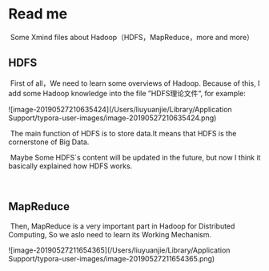 # Read me		



​		Some Xmind files about Hadoop（HDFS，MapReduce，more and more）



## HDFS

​		First of all，We need to learn some overviews of Hadoop. Because of this, I add some Hadoop knowledge into the file ”HDFS理论文件“, for example:



![image-20190527210635424](/Users/liuyuanjie/Library/Application Support/typora-user-images/image-20190527210635424.png)



​		The main function of HDFS is to store data.It means that HDFS is the cornerstone of Big Data.



​		Maybe Some HDFS`s content will be updated in the future, but now I think it basically explained how HDFS works.

​		

## MapReduce

​		Then,  MapReduce is a very important part in Hadoop for Distributed Computing, So we aslo need to learn its Working Mechanism.



![image-20190527211654365](/Users/liuyuanjie/Library/Application Support/typora-user-images/image-20190527211654365.png)

